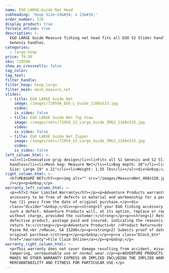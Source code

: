 ```yaml
---
name: EGO LARGE—Guide Net Head
subheading: 'Hoop Size—19&#34; x 21&#34;'
order_number: 220
display_product: true
forsale_online: true
description: >-
  EGO LARGE Guide Measure fishing net head fits all EGO S2 Slider handles and S1
  Genesis handles.
categories:
  - large-hoop
price: 79.99
sku: 72059A
show_as_crosssells: false
tag_color:
tag_text:
filter_handle:
filter_hoop: hoop_large
filter_mesh: mesh_measure_net
slides:
  - title: EGO LARGE Guide Net
    image: /images/72059A_EGO_L_Guide_1160x533.jpg
    video:
    is_video: false
  - title: EGO LARGE Guide Net Top View
    image: /images/nets/72059_S2_Large_Guide_IMG2_1160x533.jpg
    video:
    is_video: false
  - title: EGO LARGE Guide Net Zipper
    image: /images/nets/72059_S2_Large_Guide_IMG3_1160x533.jpg
    video:
    is_video: false
left_column_html: >-
  <ul><li>Innovative grip design</li><li>Fits all S1 Genesis and S2 Slider
  handles</li><li>Mesh bag: Measure Net</li><li>Bag depth: 20"</li><li>Hoop
  Size: Large 19" x 21"</li><li>Weight: 1.55 lbs</li></ul><div>&nbsp;</div>
right_column_html: >-
  <h7>MEASURE NET</h7><p><img alt="" src="/images/MeasureNet_400x150.jpg"
  /></p><p>&nbsp;</p>
warranty_left_column_html: >-
  <p><h7>2-Year Limited Warranty</h7></p><p>Adventure Products warrants your EGO
  accessory to be free of defects in material and workmanship for a period of
  two (2) years from the date of original purchase.</p><div
  class="divider">&nbsp;</div><p><strong>If your EGO fishing accessory exhibits
  such a defect, Adventure Products will, at its option, replace or repair it
  without charge, provided the customer:</strong></p><p><strong>1) Returns the
  defective product, postage paid and insured, indicating the reason(s) for the
  return to:</strong></p><p>Adventure Products<br />Product Returns<br />889 Guy
  Paine Rd.<br />Macon, GA 31206</p><p><strong>2) Submits proof of date of
  original purchase.</strong></p><p>&nbsp;</p><p><a class="block_btn"
  href="/warranty">File Claim Online</a></p><p>&nbsp;</p>
warranty_right_column_html: >-
  <p>This warranty does not cover damage resulting from accident, misuse, abuse,
  tampering, unreasonable use or normal wear.</p><p>ADVENTURE PRODUCTS, INC.
  MAKES NO OTHER WARRANTY EXPRESS OR IMPLIED INCLUDING THE IMPLIED WARRANTIES OF
  MERCHANTABILITY AND FITNESS FOR PARTICULAR USE.</p>
---
```

